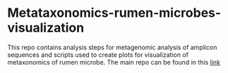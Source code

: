 # Metataxonomics-rumen-microbes-visualization
This repo contains analysis steps for metagenomic analysis of amplicon sequences and scripts used to create plots for visualization of metaxonomics of rumen microbe. The main repo can be found in this [link](https://github.com/mbbu/Metabarcoding-of-Rumen-Microbiome)

